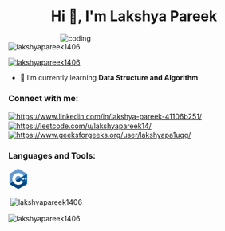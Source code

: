 <h1 align="center">Hi 👋, I'm Lakshya Pareek</h1>
<img align="right" alt="coding" width="400"src="https://camo.githubusercontent.com/19db51af5f90f1b152bc0b9078f5fe97053955be5074f03f17019c70345bdcdb/68747470733a2f2f6d69726f2e6d656469756d2e636f6d2f6d61782f313336302f302a37513379765349765f7430696f4a2d5a2e676966"

  
<p align="left"> <img src="https://komarev.com/ghpvc/?username=lakshyapareek1406&label=Profile%20views&color=0e75b6&style=flat" alt="lakshyapareek1406" /> </p>

<p align="left"> <a href="https://github.com/ryo-ma/github-profile-trophy"><img src="https://github-profile-trophy.vercel.app/?username=lakshyapareek1406" alt="lakshyapareek1406" /></a> </p>

- 🌱 I’m currently learning **Data Structure and Algorithm**

<h3 align="left">Connect with me:</h3>
<p align="left">
<a href="https://linkedin.com/in/https://www.linkedin.com/in/lakshya-pareek-41106b251/" target="blank"><img align="center" src="https://raw.githubusercontent.com/rahuldkjain/github-profile-readme-generator/master/src/images/icons/Social/linked-in-alt.svg" alt="https://www.linkedin.com/in/lakshya-pareek-41106b251/" height="30" width="40" /></a>
<a href="https://www.leetcode.com/https://leetcode.com/u/lakshyapareek14/" target="blank"><img align="center" src="https://raw.githubusercontent.com/rahuldkjain/github-profile-readme-generator/master/src/images/icons/Social/leet-code.svg" alt="https://leetcode.com/u/lakshyapareek14/" height="30" width="40" /></a>
<a href="https://auth.geeksforgeeks.org/user/https://www.geeksforgeeks.org/user/lakshyapa1uqg/" target="blank"><img align="center" src="https://raw.githubusercontent.com/rahuldkjain/github-profile-readme-generator/master/src/images/icons/Social/geeks-for-geeks.svg" alt="https://www.geeksforgeeks.org/user/lakshyapa1uqg/" height="30" width="40" /></a>
</p>

<h3 align="left">Languages and Tools:</h3>
<p align="left"> <a href="https://www.w3schools.com/cpp/" target="_blank" rel="noreferrer"> <img src="https://raw.githubusercontent.com/devicons/devicon/master/icons/cplusplus/cplusplus-original.svg" alt="cplusplus" width="40" height="40"/> </a> </p>

<p>&nbsp;<img align="center" src="https://github-readme-stats.vercel.app/api?username=lakshyapareek1406&show_icons=true&locale=en" alt="lakshyapareek1406" /></p>

<p><img align="center" src="https://github-readme-streak-stats.herokuapp.com/?user=lakshyapareek1406&" alt="lakshyapareek1406" /></p>




